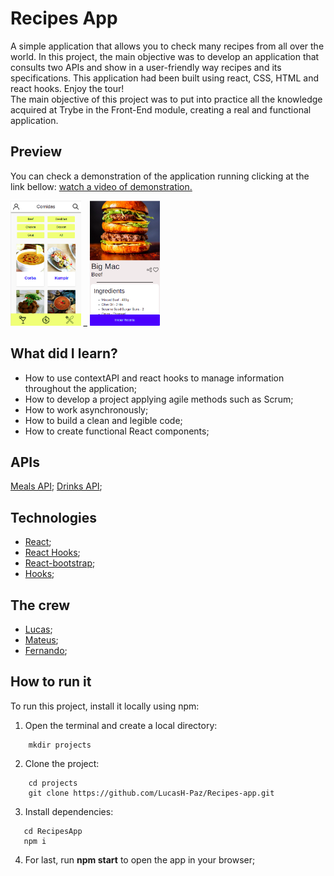 # Recipes App
A simple application that allows you to check many recipes from all over the world. In this project, the main objective was to develop an application that consults two APIs and show in a user-friendly way recipes and its specifications. This application had been built using react, CSS, HTML and react hooks. Enjoy the tour!
<br>
The main objective of this project was to put into practice all the knowledge acquired at Trybe in the Front-End module, creating a real and functional application.

## Preview
You can check a demonstration of the application running clicking at the link bellow:
[watch a video of demonstration.](https://youtu.be/OX5L9WWe3xc)

<img src="./src/images/home.png" height="200">
<span>_</span>
<img src="./src/images/details.png" height="200">


## What did I learn?
* How to use contextAPI and react hooks to manage information throughout the application;
* How to develop a project applying agile methods such as Scrum;
* How to work asynchronously;
* How to build a clean and legible code;
* How to create functional React components;

## APIs
[Meals API](https://www.themealdb.com/);
[Drinks API](https://www.thecocktaildb.com/api.php);

## Technologies
* [React](https://reactjs.org/);
* [React Hooks](https://pt-br.reactjs.org/docs/context.html);
* [React-bootstrap](https://react-bootstrap.github.io/);
* [Hooks](https://pt-br.reactjs.org/docs/hooks-intro.html);
## The crew
* [Lucas](https://github.com/LucasH-Paz);
* [Mateus](https://github.com/mateussays);
* [Fernando](https://github.com/fcbresende);
## How to run it
To run this project, install it locally using npm:
1.  Open the terminal and create a local directory:
``` 
	mkdir projects
 ```
2.  Clone the project:
```
	cd projects
	git clone https://github.com/LucasH-Paz/Recipes-app.git
  ```
  3.  Install dependencies:
  ```
	 cd RecipesApp
	 npm i
  ```
  4.  For last, run  **npm start**  to open the app in your browser;

